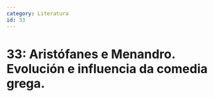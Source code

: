 ```yaml
---
category: Literatura
id: 33
---
```


# 33: Aristófanes e Menandro. Evolución e influencia da comedia grega.
